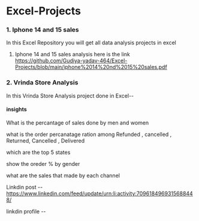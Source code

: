 # Excel-Projects


### 1.  Iphone 14 and 15 sales 
In this Excel Repository you will get  all data analysis projects in excel

1. Iphone 14 and 15 sales analysis  here is the link  https://github.com/Gudiya-yadav-464/Excel-Projects/blob/main/iphone%2014%20nd%2015%20sales.pdf


### 2.  Vrinda Store Analysis 

In this Vrinda Store Analysis project done in Excel--</p>

#### insights

What is the percantage of sales done by men and women </p>
what is the order percanatage ration among Refunded , cancelled , Returned, Cancelled , Delivered </p>
which are the top 5 states </p>
show the oreder % by gender </p>
what are the sales that made by each channel </p>


Linkdin post -- https://www.linkedin.com/feed/update/urn:li:activity:7096184969315688448/</p>
linkdin profile -- 

